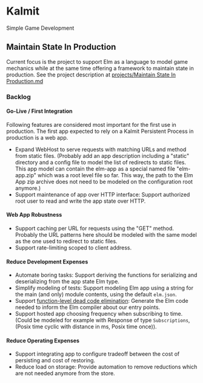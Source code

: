 # Kalmit

Simple Game Development

## Maintain State In Production

Current focus is the project to support Elm as a language to model game mechanics while at the same time offering a framework to maintain state in production. See the project description at [projects/Maintain State In Production.md](projects/Maintain%20State%20In%20Production.md)

### Backlog

#### Go-Live / First Integration

Following features are considered most important for the first use in production. The first app expected to rely on a Kalmit Persistent Process in production is a web app.

+ Expand WebHost to serve requests with matching URLs and method from static files. (Probably add an app description including a "static" directory and a config file to model the list of redirects to static files. This app model can contain the elm-app as a special named file "elm-app.zip" which was a root level file so far. This way, the path to the Elm App zip archive does not need to be modeled on the configuration root anymore.)
+ Support maintenance of app over HTTP interface: Support authorized root user to read and write the app state over HTTP.

#### Web App Robustness

+ Support caching per URL for requests using the "GET" method. Probably the URL patterns here should be modeled with the same model as the one used to redirect to static files.
+ Support rate-limiting scoped to client address.

#### Reduce Development Expenses

+ Automate boring tasks: Support deriving the functions for serializing and deserializing from the app state Elm type.
+ Simplify modeling of tests: Support modeling Elm app using a string for the main (and only) module contents, using the default `elm.json`.
+ Support [function-level dead code elimination](https://elm-lang.org/blog/small-assets-without-the-headache): Generate the Elm code needed to inform the Elm compiler about our entry points.
+ Support hosted app choosing frequency when subscribing to time. (Could be modeled for example with Response of type `Subscriptions`, (Posix time cyclic with distance in ms, Posix time once)).

#### Reduce Operating Expenses

+ Support integrating app to configure tradeoff between the cost of persisting and cost of restoring.
+ Reduce load on storage: Provide automation to remove reductions which are not needed anymore from the store.
